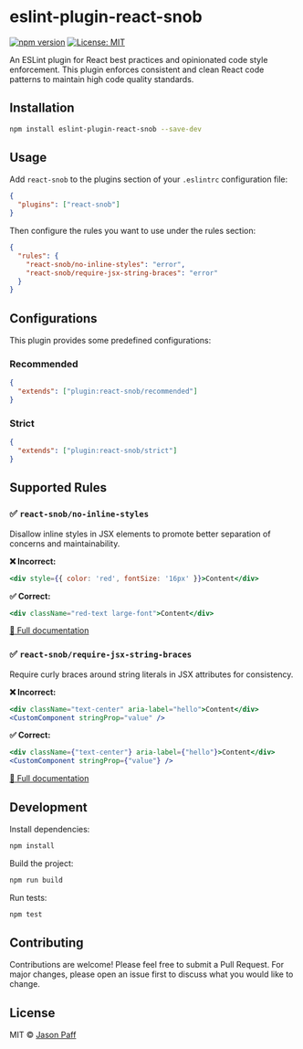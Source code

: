 # eslint-plugin-react-snob

[![npm version](https://badge.fury.io/js/eslint-plugin-react-snob.svg)](https://badge.fury.io/js/eslint-plugin-react-snob)
[![License: MIT](https://img.shields.io/badge/License-MIT-yellow.svg)](https://opensource.org/licenses/MIT)

An ESLint plugin for React best practices and opinionated code style enforcement. This plugin enforces consistent and clean React code patterns to maintain high code quality standards.

## Installation

```bash
npm install eslint-plugin-react-snob --save-dev
```

## Usage

Add `react-snob` to the plugins section of your `.eslintrc` configuration file:

```json
{
  "plugins": ["react-snob"]
}
```

Then configure the rules you want to use under the rules section:

```json
{
  "rules": {
    "react-snob/no-inline-styles": "error",
    "react-snob/require-jsx-string-braces": "error"
  }
}
```

## Configurations

This plugin provides some predefined configurations:

### Recommended

```json
{
  "extends": ["plugin:react-snob/recommended"]
}
```

### Strict

```json
{
  "extends": ["plugin:react-snob/strict"]
}
```

## Supported Rules

### ✅ `react-snob/no-inline-styles`

Disallow inline styles in JSX elements to promote better separation of concerns and maintainability.

**❌ Incorrect:**

```jsx
<div style={{ color: 'red', fontSize: '16px' }}>Content</div>
```

**✅ Correct:**

```jsx
<div className="red-text large-font">Content</div>
```

[📖 Full documentation](docs/rules/no-inline-styles.md)

### ✅ `react-snob/require-jsx-string-braces`

Require curly braces around string literals in JSX attributes for consistency.

**❌ Incorrect:**

```jsx
<div className="text-center" aria-label="hello">Content</div>
<CustomComponent stringProp="value" />
```

**✅ Correct:**

```jsx
<div className={"text-center"} aria-label={"hello"}>Content</div>
<CustomComponent stringProp={"value"} />
```

[📖 Full documentation](docs/rules/require-jsx-string-braces.md)

## Development

Install dependencies:

```bash
npm install
```

Build the project:

```bash
npm run build
```

Run tests:

```bash
npm test
```

## Contributing

Contributions are welcome! Please feel free to submit a Pull Request. For major changes, please open an issue first to discuss what you would like to change.

## License

MIT © [Jason Paff](https://github.com/jasonpaff)
